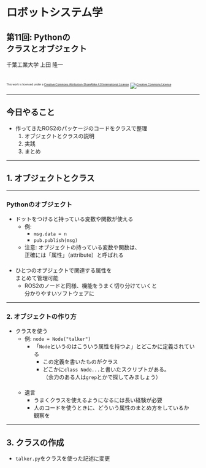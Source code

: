 # ロボットシステム学

## 第11回: <span style="text-transform:none">Python</span>の<br />クラスとオブジェクト

千葉工業大学 上田 隆一

<br />

<p style="font-size:50%">
This work is licensed under a <a rel="license" href="http://creativecommons.org/licenses/by-sa/4.0/">Creative Commons Attribution-ShareAlike 4.0 International License</a>.
<a rel="license" href="http://creativecommons.org/licenses/by-sa/4.0/">
<img alt="Creative Commons License" style="border-width:0" src="https://i.creativecommons.org/l/by-sa/4.0/88x31.png" /></a>
</p>

---

## 今日やること

* 作ってきたROS2のパッケージのコードをクラスで整理
  1. オブジェクトとクラスの説明
  1. 実践
  1. まとめ

---

## 1. オブジェクトとクラス

---

### <span style="text-transform:none">Python</span>のオブジェクト

* ドットをつけると持っている変数や関数が使える
  * 例: 
    * `msg.data = n`
    * `pub.publish(msg)`
  * 注意: オブジェクトの持っている変数や関数は、<br />正確には「属性」（attribute）と呼ばれる<br />　
* ひとつのオブジェクトで関連する属性を<br />まとめて管理可能
  * ROS2のノードと同様、機能をうまく切り分けていくと<br />分かりやすいソフトウェアに

---

### 2. オブジェクトの作り方

* クラスを使う
  * 例: `node = Node("talker")`
    * 「`Node`というのはこういう属性を持つよ」とどこかに定義されている
      * この定義を書いたものがクラス
      * どこかに`class Node...`と書いたスクリプトがある。<br />（余力のある人は`grep`とかで探してみましょう）<br />　
  * 遺言
    * うまくクラスを使えるようになるには長い経験が必要
    * 人のコードを使うときに、どういう属性のまとめ方をしているか<br />観察を

---

## 3. クラスの作成

* `talker.py`をクラスを使った記述に変更

